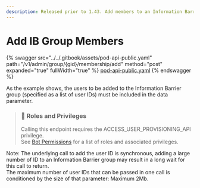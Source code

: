 ```yaml
---
description: Released prior to 1.43. Add members to an Information Barrier group.
---
```


# Add IB Group Members

{% swagger src="../../.gitbook/assets/pod-api-public.yaml" path="/v1/admin/group/{gid}/membership/add" method="post" expanded="true" fullWidth="true" %}
[pod-api-public.yaml](../../.gitbook/assets/pod-api-public.yaml)
{% endswagger %}

As the example shows, the users to be added to the Information Barrier group (specified as a list of user IDs) must be included in the data parameter.

> ### 🚧 Roles and Privileges
>
> Calling this endpoint requires the ACCESS\_USER\_PROVISIONING\_API privilege.\
> See [Bot Permissions](https://docs.developers.symphony.com/building-bots-on-symphony/configuration/bot-permissions) for a list of roles and associated privileges.

Note: The underlying call to add the user ID is synchronous, adding a large number of ID to an Information Barrier group may result in a long wait for this call to return.\
The maximum number of user IDs that can be passed in one call is conditioned by the size of that parameter: Maximum 2Mb.
